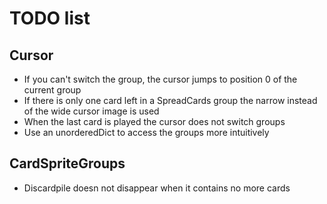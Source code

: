 # TODO list

## Cursor

* If you can't switch the group, the cursor jumps to position 0 of the current group
* If there is only one card left in a SpreadCards group the narrow instead of the wide cursor image is used
* When the last card is played the cursor does not switch groups
* Use an unorderedDict to access the groups more intuitively

## CardSpriteGroups

* Discardpile doesn not disappear when it contains no more cards



